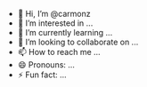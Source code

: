 - 👋 Hi, I’m @carmonz
- 👀 I’m interested in ...
- 🌱 I’m currently learning ...
- 💞️ I’m looking to collaborate on ...
- 📫 How to reach me ...
- 😄 Pronouns: ...
- ⚡ Fun fact: ...

<!---
carmonz/carmonz is a ✨ special ✨ repository because its `README.md` (this file) appears on your GitHub profile.
You can click the Preview link to take a look at your changes.
--->
